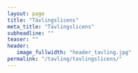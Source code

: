 ```yaml
---
layout: page
title: "Tävlingslicens"
meta_title: "Tävlingslicens"
subheadline: ""
teaser: ""
header:
   image_fullwidth: "header_tavling.jpg"
permalink: "/tavling/tavlingslicens/"
---
```

